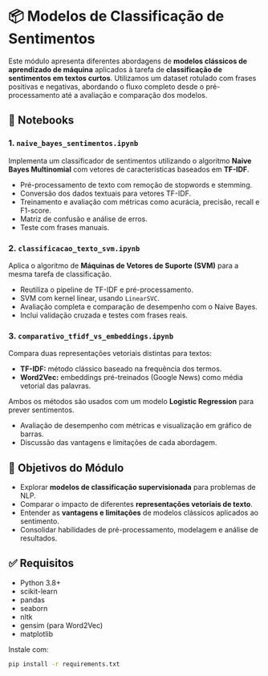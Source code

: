 # 📦 Modelos de Classificação de Sentimentos

Este módulo apresenta diferentes abordagens de **modelos clássicos de aprendizado de máquina** aplicados à tarefa de **classificação de sentimentos em textos curtos**. Utilizamos um dataset rotulado com frases positivas e negativas, abordando o fluxo completo desde o pré-processamento até a avaliação e comparação dos modelos.

## 📑 Notebooks

### 1. `naive_bayes_sentimentos.ipynb`
Implementa um classificador de sentimentos utilizando o algoritmo **Naive Bayes Multinomial** com vetores de características baseados em **TF-IDF**.

- Pré-processamento de texto com remoção de stopwords e stemming.
- Conversão dos dados textuais para vetores TF-IDF.
- Treinamento e avaliação com métricas como acurácia, precisão, recall e F1-score.
- Matriz de confusão e análise de erros.
- Teste com frases manuais.

### 2. `classificacao_texto_svm.ipynb`
Aplica o algoritmo de **Máquinas de Vetores de Suporte (SVM)** para a mesma tarefa de classificação.

- Reutiliza o pipeline de TF-IDF e pré-processamento.
- SVM com kernel linear, usando `LinearSVC`.
- Avaliação completa e comparação de desempenho com o Naive Bayes.
- Inclui validação cruzada e testes com frases reais.

### 3. `comparativo_tfidf_vs_embeddings.ipynb`
Compara duas representações vetoriais distintas para textos:

- **TF-IDF:** método clássico baseado na frequência dos termos.
- **Word2Vec:** embeddings pré-treinados (Google News) como média vetorial das palavras.
  
Ambos os métodos são usados com um modelo **Logistic Regression** para prever sentimentos.

- Avaliação de desempenho com métricas e visualização em gráfico de barras.
- Discussão das vantagens e limitações de cada abordagem.

## 🎯 Objetivos do Módulo

- Explorar **modelos de classificação supervisionada** para problemas de NLP.
- Comparar o impacto de diferentes **representações vetoriais de texto**.
- Entender as **vantagens e limitações** de modelos clássicos aplicados ao sentimento.
- Consolidar habilidades de pré-processamento, modelagem e análise de resultados.

## ✅ Requisitos

- Python 3.8+
- scikit-learn
- pandas
- seaborn
- nltk
- gensim (para Word2Vec)
- matplotlib

Instale com:

```bash
pip install -r requirements.txt
